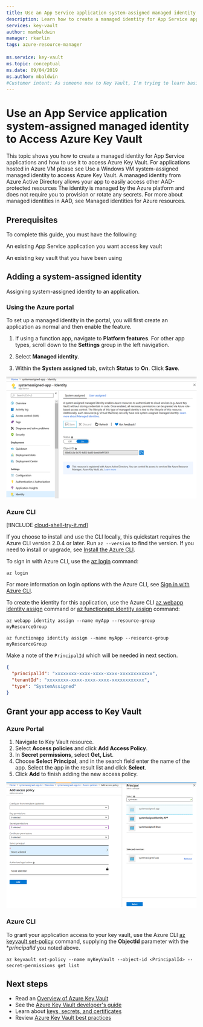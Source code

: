 ```yaml
---
title: Use an App Service application system-assigned managed identity to Access Azure Key Vault
description: Learn how to create a managed identity for App Service applications and how to use it to access Azure Key Vault
services: key-vault
author: msmbaldwin
manager: rkarlin
tags: azure-resource-manager

ms.service: key-vault
ms.topic: conceptual
ms.date: 09/04/2019
ms.author: mbaldwin
#Customer intent: As someone new to Key Vault, I'm trying to learn basic concepts that can help me understand Key Vault documentation.
---
```

# Use an App Service application system-assigned managed identity to Access Azure Key Vault 


This topic shows you how to create a managed identity for App Service applications and how to use it to access Azure Key Vault. For applications hosted in Azure VM please see Use a Windows VM system-assigned managed identity to access Azure Key Vault.  A managed identity from Azure Active Directory allows your app to easily access other AAD-protected resources The identity is managed by the Azure platform and does not require you to provision or rotate any secrets. For more about managed identities in AAD, see Managed identities for Azure resources. 


## Prerequisites 

To complete this guide, you must have the following: 

An existing App Service application you want access key vault 

An existing key vault that you have been using 

## Adding a system-assigned identity 

Assigning system-assigned identity to an application. 

 
### Using the Azure portal 

To set up a managed identity in the portal, you will first create an application as normal and then enable the feature. 

1. If using a function app, navigate to **Platform features**. For other app types, scroll down to the **Settings** group in the left navigation. 

1. Select **Managed identity**. 

1. Within the **System assigned** tab, switch **Status** to **On**. Click **Save**. 

![](./media/managed-identity-system-assigned.png)

### Azure CLI 

[!INCLUDE [cloud-shell-try-it.md](../../includes/cloud-shell-try-it.md)]

If you choose to install and use the CLI locally, this quickstart requires the Azure CLI version 2.0.4 or later. Run `az --version` to find the version. If you need to install or upgrade, see [Install the Azure CLI](/cli/azure/install-azure-cli?view=azure-cli-latest). 

To sign in with Azure CLI, use the [az login](/cli/azure/reference-index?view=azure-cli-latest#az-login) command: 

```azurecli-interactive
az login
```

For more information on login options with the Azure CLI, see [Sign in with Azure CLI](/cli/azure/authenticate-azure-cli?view=azure-cli-latest). 

To create the identity for this application, use the Azure CLI [az webapp identity assign](/cli/azure/webapp/identity?view=azure-cli-latest) command or [az functionapp identity assign](/cli/azure/functionapp/identity?view=azure-cli-latest) command:


```azurecli-interactive
az webapp identity assign --name myApp --resource-group myResourceGroup
```

```azurecli-interactive
az functionapp identity assign --name myApp --resource-group myResourceGroup
```

Make a note of the `PrincipalId` which will be needed in next section.

```json
{
  "principalId": "xxxxxxxx-xxxx-xxxx-xxxx-xxxxxxxxxxxx",
  "tenantId": "xxxxxxxx-xxxx-xxxx-xxxx-xxxxxxxxxxxx",
  "type": "SystemAssigned"
}
```
## Grant your app access to Key Vault 

### Azure Portal

1.	Navigate to Key Vault resource. 
1.	Select **Access policies** and click **Add Access Policy**. 
1.	In **Secret permissions**, select **Get, List**. 
1.	Choose **Select Principal**, and in the search field enter the name of the app.  Select the app in the result list and click **Select**. 
1.	Click **Add** to finish adding the new access policy.

![](./media/managed-identity-access-policy.png)

### Azure CLI

To grant your application access to your key vault, use the Azure CLI [az keyvault set-policy](/cli/azure/keyvault?view=azure-cli-latest#az-keyvault-set-policy) command, supplying the **ObjectId** parameter with the **principalId* you noted above.

```azurecli-interactive
az keyvault set-policy --name myKeyVault --object-id <PrincipalId> --secret-permissions get list 
```

## Next steps

- Read an [Overview of Azure Key Vault](key-vault-overview.md)
- See the [Azure Key Vault developer's guide](key-vault-developers-guide.md)
- Learn about [keys, secrets, and certificates](about-keys-secrets-and-certificates.md)
- Review [Azure Key Vault best practices](key-vault-best-practices.md)

 